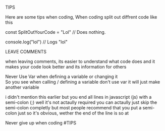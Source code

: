 TIPS

Here are some tips when coding,
When coding split out diffrent code like this


const SplitOutYourCode = "Lol" // Does nothing.


console.log("lol") // Logs "lol"

LEAVE COMMENTS

when leaving comments, its easier to understand what code does and it makes your code look better and its information for others

Never Use Var when defining a variable or changing it\
So you see when calling / defining a variable don't use var
it will just make another variable

i didn't mention this earlier but you end all lines in javascript (js) with a semi-colon (;) 
well it's not actaully required you can actaully just skip the semi-colon completly but most people recommend that you put a semi-colon just so it's obvious,
wether the end of the line is so at

Never give up when coding
#TIPS
